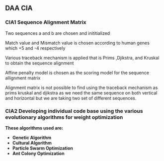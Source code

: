 ## DAA CIA
### <B>CIA1 Sequence Alignment Matrix</B>
Two sequences a and b are chosen and inititialized

Match value and Mismatch value is chosen according to human genes which +5 and -4 respectively

Various traceback mechanism is applied that is Prims ,Djikstra, and Kruskal to obtain the sequence alignment

Affine penalty model is chosen as the scoring model for the sequence allignment matrix

Alignment matrix is not possible to find using the traceback mechanism as prims kruskal and djikstra as we need the same sequence on both vertical and horizontal but 
we are taking two set of different sequences.

### <B>CIA2 Developing individual code base using the various evolutionary algorithms for weight optimization
These algorithms used are:
<ul>
<li>Genetic Algorithm
<li>Cultural Algorithm
<li>Particle Swarm Optimization
<li>Ant Colony Optimization
</ul>

